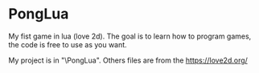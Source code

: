 # PongLua
My fist game in lua (love 2d). 
The goal is to learn how to program games, the code is free to use as you want.

My project is in "\PongLua". 
Others files are from the https://love2d.org/
